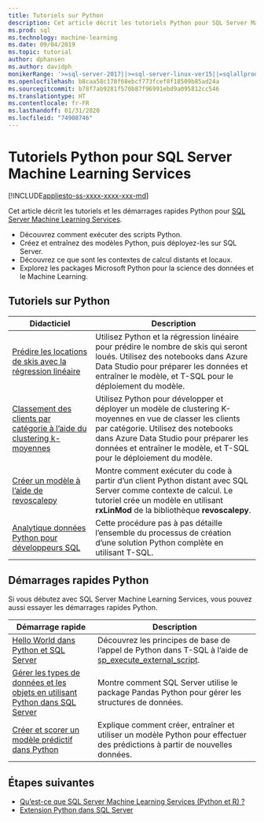 ```yaml
---
title: Tutoriels sur Python
description: Cet article décrit les tutoriels Python pour SQL Server Machine Learning Services. Découvrez comment exécuter des scripts et générer des modèles de Machine Learning dans SQL Server.
ms.prod: sql
ms.technology: machine-learning
ms.date: 09/04/2019
ms.topic: tutorial
author: dphansen
ms.author: davidph
monikerRange: '>=sql-server-2017||>=sql-server-linux-ver15||=sqlallproducts-allversions'
ms.openlocfilehash: b8caa58c178f68ebcf773fcef8f18509b85ad24a
ms.sourcegitcommit: b78f7ab9281f570b87f96991ebd9a095812cc546
ms.translationtype: HT
ms.contentlocale: fr-FR
ms.lasthandoff: 01/31/2020
ms.locfileid: "74908746"
---
```

# <a name="python-tutorials-for-sql-server-machine-learning-services"></a>Tutoriels Python pour SQL Server Machine Learning Services
[!INCLUDE[appliesto-ss-xxxx-xxxx-xxx-md](../../includes/appliesto-ss-xxxx-xxxx-xxx-md.md)]

Cet article décrit les tutoriels et les démarrages rapides Python pour [SQL Server Machine Learning Services](../install/sql-machine-learning-services-windows-install.md).

+ Découvrez comment exécuter des scripts Python.
+ Créez et entraînez des modèles Python, puis déployez-les sur SQL Server.
+ Découvrez ce que sont les contextes de calcul distants et locaux.
+ Explorez les packages Microsoft Python pour la science des données et le Machine Learning.

<a name="bkmk_pythontutorials"></a>

## <a name="python-tutorials"></a>Tutoriels sur Python

| Didacticiel | Description |
|-|-|
| [Prédire les locations de skis avec la régression linéaire](python-ski-rental-linear-regression.md) | Utilisez Python et la régression linéaire pour prédire le nombre de skis qui seront loués. Utilisez des notebooks dans Azure Data Studio pour préparer les données et entraîner le modèle, et T-SQL pour le déploiement du modèle. |
| [Classement des clients par catégorie à l’aide du clustering k-moyennes](python-clustering-model.md) | Utilisez Python pour développer et déployer un modèle de clustering K-moyennes en vue de classer les clients par catégorie. Utilisez des notebooks dans Azure Data Studio pour préparer les données et entraîner le modèle, et T-SQL pour le déploiement du modèle. |
| [Créer un modèle à l’aide de revoscalepy](use-python-revoscalepy-to-create-model.md) | Montre comment exécuter du code à partir d’un client Python distant avec SQL Server comme contexte de calcul. Le tutoriel crée un modèle en utilisant **rxLinMod** de la bibliothèque **revoscalepy**. |
| [Analytique données Python pour développeurs SQL](sqldev-in-database-python-for-sql-developers.md) | Cette procédure pas à pas détaille l’ensemble du processus de création d’une solution Python complète en utilisant T-SQL. |

## <a name="python-quickstarts"></a>Démarrages rapides Python

Si vous débutez avec SQL Server Machine Learning Services, vous pouvez aussi essayer les démarrages rapides Python.

| Démarrage rapide | Description |
|-|-|
| [Hello World dans Python et SQL Server](quickstart-python-create-script.md) | Découvrez les principes de base de l’appel de Python dans T-SQL à l’aide de [sp_execute_external_script](../../relational-databases/system-stored-procedures/sp-execute-external-script-transact-sql.md). |
| [Gérer les types de données et les objets en utilisant Python dans SQL Server](quickstart-python-data-structures.md) | Montre comment SQL Server utilise le package Pandas Python pour gérer les structures de données. |
| [Créer et scorer un modèle prédictif dans Python](quickstart-python-train-score-model.md) | Explique comment créer, entraîner et utiliser un modèle Python pour effectuer des prédictions à partir de nouvelles données. |

## <a name="next-steps"></a>Étapes suivantes

+ [Qu’est-ce que SQL Server Machine Learning Services (Python et R) ?](../what-is-sql-server-machine-learning.md)
+ [Extension Python dans SQL Server](../concepts/extension-python.md)